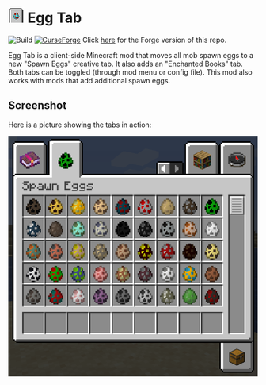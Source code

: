 # ![](src/main/resources/assets/eggtab/icon.png "Egg Tab logo") Egg Tab
![Build](https://github.com/florensie/eggtab-fabric/workflows/Build/badge.svg)
[![CurseForge](http://cf.way2muchnoise.eu/full_360449_downloads.svg)](https://www.curseforge.com/minecraft/mc-mods/eggtab-fabric)
Click [here](https://github.com/florensie/eggtab-forge) for the Forge version of this repo.

Egg Tab is a client-side Minecraft mod that moves all mob spawn eggs to a new "Spawn Eggs" creative tab. It also adds an "Enchanted Books" tab.
Both tabs can be toggled (through mod menu or config file). This mod also works with mods that add additional spawn eggs.

## Screenshot

Here is a picture showing the tabs in action:

![](resources/screenshot.png "Example of the new creative tab")
